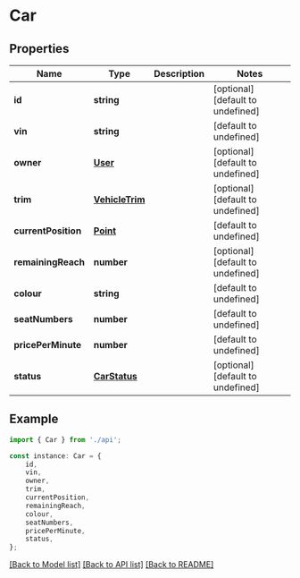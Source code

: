 # Car


## Properties

Name | Type | Description | Notes
------------ | ------------- | ------------- | -------------
**id** | **string** |  | [optional] [default to undefined]
**vin** | **string** |  | [default to undefined]
**owner** | [**User**](User.md) |  | [optional] [default to undefined]
**trim** | [**VehicleTrim**](VehicleTrim.md) |  | [optional] [default to undefined]
**currentPosition** | [**Point**](Point.md) |  | [default to undefined]
**remainingReach** | **number** |  | [optional] [default to undefined]
**colour** | **string** |  | [default to undefined]
**seatNumbers** | **number** |  | [default to undefined]
**pricePerMinute** | **number** |  | [default to undefined]
**status** | [**CarStatus**](CarStatus.md) |  | [optional] [default to undefined]

## Example

```typescript
import { Car } from './api';

const instance: Car = {
    id,
    vin,
    owner,
    trim,
    currentPosition,
    remainingReach,
    colour,
    seatNumbers,
    pricePerMinute,
    status,
};
```

[[Back to Model list]](../README.md#documentation-for-models) [[Back to API list]](../README.md#documentation-for-api-endpoints) [[Back to README]](../README.md)
